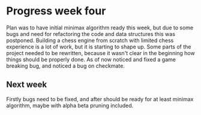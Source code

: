 # Progress week four
Plan was to have initial minimax algorithm ready this week, but due to some bugs and need for refactoring the code and data structures this was postponed.
Building a chess engine from scratch with limited chess experience is a lot of work, but it is starting to shape up. Some parts of the project needed to be rewritten,
because it wasn't clear in the beginning how things should be properly done. As of now noticed and fixed a game breaking bug, and noticed a bug on checkmate.

## Next week
Firstly bugs need to be fixed, and after should be ready for at least minimax algorithm, maybe with alpha beta pruning included.
